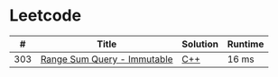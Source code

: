 # Leetcode

| # | Title | Solution | Runtime |
|---| ----- | -------- | ------- |
|303|[ Range Sum Query - Immutable](https://leetcode.com/problems/range-sum-query-immutable/)|[C++](./solutions/303.%20Range%20Sum%20Query%20-%20Immutable.cpp)|16 ms|
